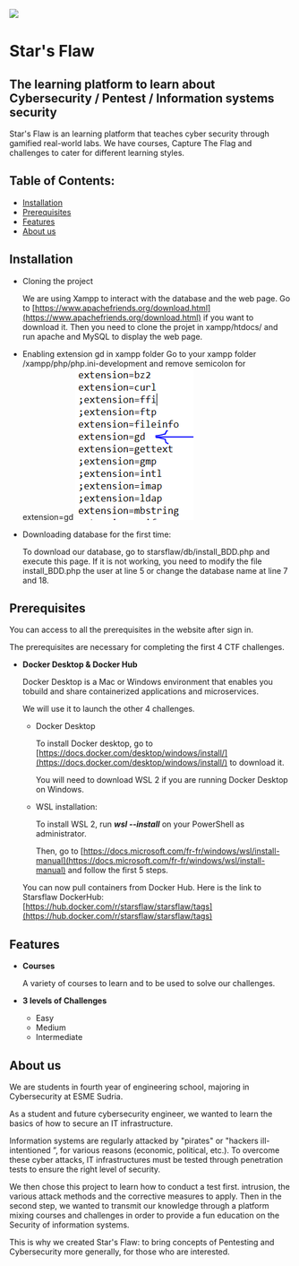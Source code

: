 ![](/images/deathstarw.png)

# Star's Flaw


##  The learning platform to learn about Cybersecurity / Pentest / Information systems security 

Star's Flaw is an learning platform that teaches cyber security through gamified real-world labs. We have courses, Capture The Flag and challenges to cater for different learning styles.

## Table of Contents:

   - [Installation](#installation)
   - [Prerequisites](#prerequisites)
   - [Features](#features)
   - [About us](#about-us)


## Installation

   - Cloning the project

      We are using Xampp to interact with the database and the web page. Go to [https://www.apachefriends.org/download.html](https://www.apachefriends.org/download.html) if you want to download it.
      Then you need to clone the projet in xampp/htdocs/ and run apache and MySQL to display the web page.
      
   - Enabling extension gd in xampp folder
      Go to your xampp folder /xampp/php/php.ini-development and remove semicolon for extension=gd
      ![](/images/xampp_extension.png)
     
   - Downloading database for the first time:
   
     To download our database, go to starsflaw/db/install_BDD.php and execute this page.
     If it is not working, you need to modify the file install_BDD.php the user at line 5 or change the database name at line 7 and 18.

## Prerequisites

   You can access to all the prerequisites in the website after sign in.
   
   The prerequisites are necessary for completing the first 4 CTF challenges.

   - **Docker Desktop & Docker Hub**

        Docker Desktop is a Mac or Windows environment that enables you tobuild and share containerized applications and microservices.
   
        We will use it to launch the other 4 challenges.
 
     - Docker Desktop

       To install Docker desktop, go to [https://docs.docker.com/desktop/windows/install/](https://docs.docker.com/desktop/windows/install/) 
       to download it.

        You will need to download WSL 2 if you are running Docker Desktop on Windows.

     - WSL installation:

       To install WSL 2, run __*wsl --install*__ on your PowerShell as administrator. 
       
       Then, go to [https://docs.microsoft.com/fr-fr/windows/wsl/install-manual](https://docs.microsoft.com/fr-fr/windows/wsl/install-manual) 
       and follow the first 5 steps.
       
      You can now pull containers from Docker Hub.
      Here is the link to Starsflaw DockerHub: [https://hub.docker.com/r/starsflaw/starsflaw/tags](https://hub.docker.com/r/starsflaw/starsflaw/tags)

   
## Features

   - **Courses**       
        
        A variety of courses to learn and to be used to solve our challenges.
        
   - **3 levels of Challenges**
        - Easy  
        - Medium
        - Intermediate

## About us

We are students in fourth year of engineering school, majoring in Cybersecurity at ESME Sudria.

As a student and future cybersecurity engineer, we wanted to learn the basics of how to secure an IT infrastructure.

Information systems are regularly attacked by "pirates" or "hackers ill-intentioned ”, for various reasons (economic, political, etc.). To overcome these cyber attacks, IT infrastructures must be tested through penetration tests to ensure the right level of security.

We then chose this project to learn how to conduct a test first. intrusion, the various attack methods and the corrective measures to apply. Then in the second step, we wanted to transmit our knowledge through a platform mixing courses and challenges in order to provide a fun education on the Security of information systems.

This is why we created Star's Flaw: to bring concepts of Pentesting and Cybersecurity more generally, for those who are interested.
